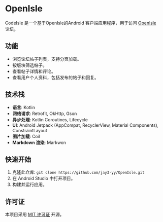 # OpenIsle

CodeIsle 是一个基于OpenIsle的Android 客户端应用程序，用于访问 [OpenIsle](https://www.open-isle.com/) 论坛。

## 功能

*   浏览论坛帖子列表，支持分页加载。
*   按版块筛选帖子。
*   查看帖子详情和评论。
*   查看用户个人资料，包括发布的帖子和回复。

## 技术栈

*   **语言**: Kotlin
*   **网络请求**: Retrofit, OkHttp, Gson
*   **异步处理**: Kotlin Coroutines, Lifecycle
*   **UI**: Android Jetpack (AppCompat, RecyclerView, Material Components), ConstraintLayout
*   **图片加载**: Coil
*   **Markdown 渲染**: Markwon

## 快速开始

1.  克隆此仓库: `git clone https://github.com/jay3-yy/OpenIsle.git`
2.  在 Android Studio 中打开项目。
3.  构建并运行应用。

## 许可证

本项目采用 [MIT 许可证](LICENSE) 开源。
